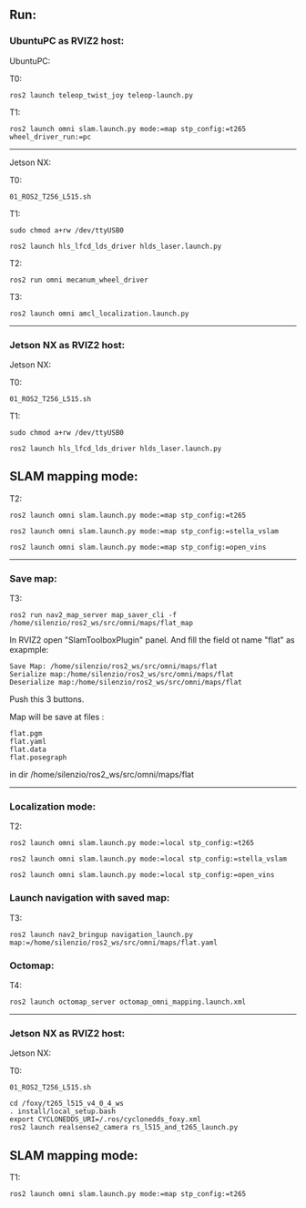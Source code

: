 ## Run:


### UbuntuPC as RVIZ2 host:

UbuntuPC:

T0:
```
ros2 launch teleop_twist_joy teleop-launch.py
```


T1:
```
ros2 launch omni slam.launch.py mode:=map stp_config:=t265 wheel_driver_run:=pc
```

_______

Jetson NX:

T0:
```
01_ROS2_T256_L515.sh
```

T1:
```
sudo chmod a+rw /dev/ttyUSB0
```
```
ros2 launch hls_lfcd_lds_driver hlds_laser.launch.py
```

T2:
```
ros2 run omni mecanum_wheel_driver
```

T3:
```
ros2 launch omni amcl_localization.launch.py
```





_______

### Jetson NX as RVIZ2 host:

Jetson NX:

T0:
```
01_ROS2_T256_L515.sh
```

T1:
```
sudo chmod a+rw /dev/ttyUSB0
```
```
ros2 launch hls_lfcd_lds_driver hlds_laser.launch.py
```

## SLAM mapping mode:

T2:
```
ros2 launch omni slam.launch.py mode:=map stp_config:=t265
```
```
ros2 launch omni slam.launch.py mode:=map stp_config:=stella_vslam
```
```
ros2 launch omni slam.launch.py mode:=map stp_config:=open_vins
```
_______

### Save map:

T3:
```
ros2 run nav2_map_server map_saver_cli -f /home/silenzio/ros2_ws/src/omni/maps/flat_map
```
In RVIZ2 open "SlamToolboxPlugin" panel. 
And fill the field ot name "flat" as exapmple:
```
Save Map: /home/silenzio/ros2_ws/src/omni/maps/flat
Serialize map:/home/silenzio/ros2_ws/src/omni/maps/flat
Deserialize map:/home/silenzio/ros2_ws/src/omni/maps/flat
```
Push this 3 buttons.

Map will be save at files :
```
flat.pgm
flat.yaml
flat.data
flat.posegraph
```
in dir /home/silenzio/ros2_ws/src/omni/maps/flat

_______

### Localization mode:

T2:
```
ros2 launch omni slam.launch.py mode:=local stp_config:=t265
```
```
ros2 launch omni slam.launch.py mode:=local stp_config:=stella_vslam
```
```
ros2 launch omni slam.launch.py mode:=local stp_config:=open_vins
```

### Launch navigation with saved map:

T3:
```
ros2 launch nav2_bringup navigation_launch.py map:=/home/silenzio/ros2_ws/src/omni/maps/flat.yaml
```

### Octomap:

T4:
```
ros2 launch octomap_server octomap_omni_mapping.launch.xml
```

__________


### Jetson NX as RVIZ2 host:

Jetson NX:

T0:
```
01_ROS2_T256_L515.sh
```
```
cd /foxy/t265_l515_v4_0_4_ws
. install/local_setup.bash
export CYCLONEDDS_URI=/.ros/cyclonedds_foxy.xml
ros2 launch realsense2_camera rs_l515_and_t265_launch.py
```

## SLAM mapping mode:

T1:
```
ros2 launch omni slam.launch.py mode:=map stp_config:=t265
```




